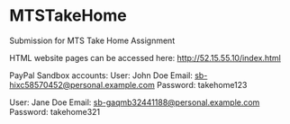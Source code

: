 # MTSTakeHome
Submission for MTS Take Home Assignment

HTML website pages can be accessed here: http://52.15.55.10/index.html 

PayPal Sandbox accounts:
  User: John Doe
  Email: sb-hixc58570452@personal.example.com
  Password: takehome123

  User: Jane Doe
  Email: sb-gaqmb32441188@personal.example.com
  Password: takehome321

